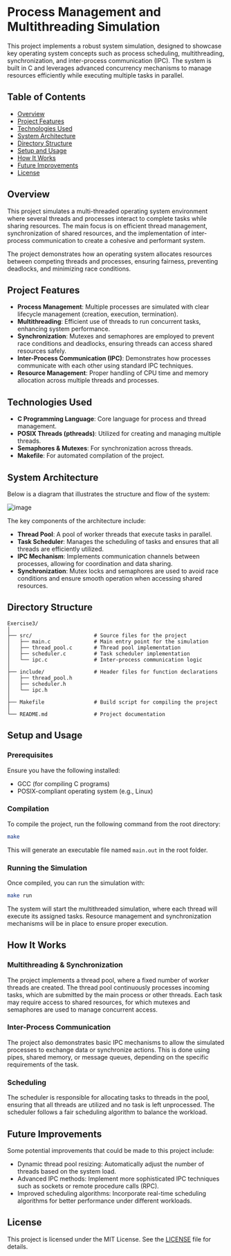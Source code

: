 # Process Management and Multithreading Simulation

This project implements a robust system simulation, designed to showcase key operating system concepts such as process scheduling, multithreading, synchronization, and inter-process communication (IPC). The system is built in C and leverages advanced concurrency mechanisms to manage resources efficiently while executing multiple tasks in parallel.

## Table of Contents
- [Overview](#overview)
- [Project Features](#project-features)
- [Technologies Used](#technologies-used)
- [System Architecture](#system-architecture)
- [Directory Structure](#directory-structure)
- [Setup and Usage](#setup-and-usage)
- [How It Works](#how-it-works)
- [Future Improvements](#future-improvements)
- [License](#license)

## Overview

This project simulates a multi-threaded operating system environment where several threads and processes interact to complete tasks while sharing resources. The main focus is on efficient thread management, synchronization of shared resources, and the implementation of inter-process communication to create a cohesive and performant system.

The project demonstrates how an operating system allocates resources between competing threads and processes, ensuring fairness, preventing deadlocks, and minimizing race conditions.

## Project Features

- **Process Management**: Multiple processes are simulated with clear lifecycle management (creation, execution, termination).
- **Multithreading**: Efficient use of threads to run concurrent tasks, enhancing system performance.
- **Synchronization**: Mutexes and semaphores are employed to prevent race conditions and deadlocks, ensuring threads can access shared resources safely.
- **Inter-Process Communication (IPC)**: Demonstrates how processes communicate with each other using standard IPC techniques.
- **Resource Management**: Proper handling of CPU time and memory allocation across multiple threads and processes.

## Technologies Used

- **C Programming Language**: Core language for process and thread management.
- **POSIX Threads (pthreads)**: Utilized for creating and managing multiple threads.
- **Semaphores & Mutexes**: For synchronization across threads.
- **Makefile**: For automated compilation of the project.

## System Architecture

Below is a diagram that illustrates the structure and flow of the system:

![image](https://github.com/user-attachments/assets/57005ea7-7b4a-4ede-b6eb-200a865e3583)


The key components of the architecture include:

- **Thread Pool**: A pool of worker threads that execute tasks in parallel.
- **Task Scheduler**: Manages the scheduling of tasks and ensures that all threads are efficiently utilized.
- **IPC Mechanism**: Implements communication channels between processes, allowing for coordination and data sharing.
- **Synchronization**: Mutex locks and semaphores are used to avoid race conditions and ensure smooth operation when accessing shared resources.

## Directory Structure

```
Exercise3/
│
├── src/                    # Source files for the project
│   ├── main.c              # Main entry point for the simulation
│   ├── thread_pool.c       # Thread pool implementation
│   ├── scheduler.c         # Task scheduler implementation
│   └── ipc.c               # Inter-process communication logic
│
├── include/                # Header files for function declarations
│   ├── thread_pool.h       
│   ├── scheduler.h
│   └── ipc.h
│
├── Makefile                # Build script for compiling the project
│
└── README.md               # Project documentation
```

## Setup and Usage

### Prerequisites

Ensure you have the following installed:
- GCC (for compiling C programs)
- POSIX-compliant operating system (e.g., Linux)

### Compilation

To compile the project, run the following command from the root directory:

```bash
make
```

This will generate an executable file named `main.out` in the root folder.

### Running the Simulation

Once compiled, you can run the simulation with:

```bash
make run
```

The system will start the multithreaded simulation, where each thread will execute its assigned tasks. Resource management and synchronization mechanisms will be in place to ensure proper execution.

## How It Works

### Multithreading & Synchronization

The project implements a thread pool, where a fixed number of worker threads are created. The thread pool continuously processes incoming tasks, which are submitted by the main process or other threads. Each task may require access to shared resources, for which mutexes and semaphores are used to manage concurrent access.

### Inter-Process Communication

The project also demonstrates basic IPC mechanisms to allow the simulated processes to exchange data or synchronize actions. This is done using pipes, shared memory, or message queues, depending on the specific requirements of the task.

### Scheduling

The scheduler is responsible for allocating tasks to threads in the pool, ensuring that all threads are utilized and no task is left unprocessed. The scheduler follows a fair scheduling algorithm to balance the workload.

## Future Improvements

Some potential improvements that could be made to this project include:

- Dynamic thread pool resizing: Automatically adjust the number of threads based on the system load.
- Advanced IPC methods: Implement more sophisticated IPC techniques such as sockets or remote procedure calls (RPC).
- Improved scheduling algorithms: Incorporate real-time scheduling algorithms for better performance under different workloads.

## License

This project is licensed under the MIT License. See the [LICENSE](LICENSE) file for details.
